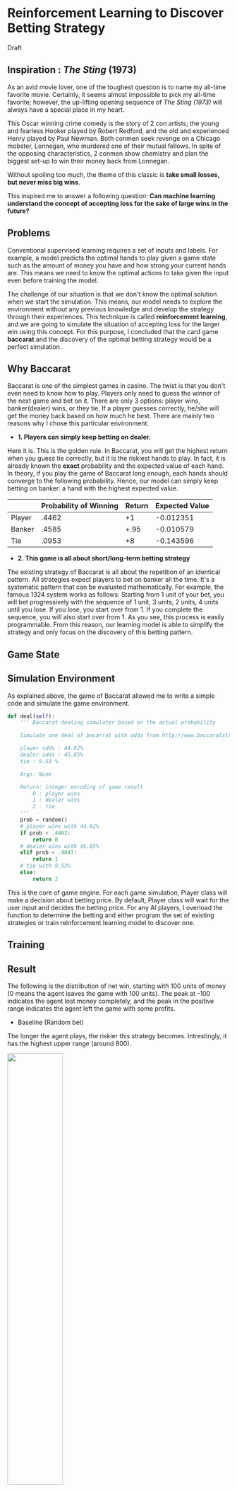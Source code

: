 # Reinforcement Learning to Discover Betting Strategy

Draft
## Inspiration : *The Sting* (1973)

As an avid movie lover, one of the toughest question is to name my all-time favorite movie. Certainly, it seems almost impossible to pick my all-time favorite; however, the up-lifting opening sequence of *The Sting (1973)* will always have a special place in my heart.

This Oscar winning crime comedy is the story of 2 con artists; the young and fearless Hooker played by Robert Redford, and the old and experienced Henry played by Paul Newman. Both conmen seek revenge on a Chicago mobster, Lonnegan, who murdered one of their mutual fellows. In spite of the opposing characteristics, 2 conmen show chemistry and plan the biggest set-up to win their money back from Lonnegan.

Without spoiling too much, the theme of this classic is **take small losses, but never miss big wins**.

This inspired me to answer a following question:
**Can machine learning understand the concept of accepting loss for the sake of large wins in the future?**

## Problems

Conventional supervised learning requires a set of inputs and labels. For example, a model predicts the optimal hands to play given a game state such as the amount of money you have and how strong your current hands are. This means we need to know the optimal actions to take given the input even before training the model.

The challenge of our situation is that we don't know the optimal solution when we start the simulation. This means, our model needs to explore the environment without any previous knowledge and develop the strategy through their experiences. This technique is called **reinforcement learning**, and we are going to simulate the situation of accepting loss for the larger win using this concept.
For this purpose, I concluded that the card game **baccarat** and the discovery of the optimal betting strategy would be a perfect simulation.

## Why Baccarat

Baccarat is one of the simplest games in casino. The twist is that you don't even need to know how to play. Players only need to guess the winner of the next game and bet on it. There are only 3 options: player wins, banker(dealer) wins, or they tie. If a player guesses correctly, he/she will get the money back based on how much he best. There are mainly two reasons why I chose this particular environment.

* **1. Players can simply keep betting on dealer.**

Here it is. This is the golden rule. In Baccarat, you will get the highest return when you guess tie correctly, but it is the riskiest hands to play. In fact, it is already known the **exact** probability and the expected value of each hand. In theory, if you play the game of Baccarat long enough, each hands should converge to the following probability. Hence, our model can simply keep betting on banker: a hand with the highest expected value.


  |        | Probability of Winning |  Return | Expected Value  |
  |--------|------------------------|---------|-----------------|
  | Player |          .4462         |  +1     |   -0.012351     |
  | Banker |          .4585         |  +.95   |   -0.010579     |
  | Tie    |          .0953         |  +8     |   -0.143596     |


* **2. This game is all about short/long-term betting strategy**

The existing strategy of Baccarat is all about the repetition of an identical pattern. All strategies expect players to bet on banker all the time. It's a systematic pattern that can be evaluated mathematically. For example, the famous 1324 system works as follows: Starting from 1 unit of your bet, you will bet progressively with the sequence of 1 unit, 3 units, 2 units, 4 units until you lose. If you lose, you start over from 1. If you complete the sequence, you will also start over from 1. As you see, this process is easily programmable. From this reason, our learning model is able to simplify the strategy and only focus on the discovery of this betting pattern.   


## Game State

## Simulation Environment

As explained above, the game of Baccarat allowed me to write a simple code and simulate the game environment. 
```Python
def deal(self):
    ''' Baccarat dealing simulator based on the actual probability

    Simulate one deal of bacarrat with odds from http://www.baccaratstrategies.net/Baccarat-Probabilities.html

    player odds : 44.62%
    dealer odds : 45.85%
    tie : 9.53 %

    Args: None

    Return: integer encoding of game result
        0 : player wins
        1 : dealer wins
        2 : tie
    '''
    prob = random()
    # player wins with 44.62%
    if prob < .4462:
        return 0
    # dealer wins with 45.85%
    elif prob < .9047:
        return 1
    # tie with 9.53%
    else:
        return 2
```
This is the core of game engine. For each game simulation, Player class will make a decision about betting price. By default, Player class will wait for the user input and decides the betting price. For any AI players, I overload the function to determine the betting and either program the set of existing strategies or train reinforcement learning model to discover one.

## Training

## Result
The following is the distribution of net win, starting with 100 units of money (0 means the agent leaves the game with 100 units). The peak at -100 indicates the agent lost money completely, and the peak in the positive range indicates the agent left the game with some profits.

- Baseline (Random bet)

The longer the agent plays, the riskier this strategy becomes. Intrestingly, it has the highest upper range (around 800). 
<p align="left">
  <img src="./result/random/100-500_random.png" width="50%">
</p>

- 31 System 

Playing 100 games with 31 Systems have a decently high probability to leave the game with some profits.
<p align="left">
  <img src="./result/31System/100-500_31.png" width="50%">
</p>

- Martingale System

The longer the agent plays, the riskier this strategy becomes. However, the return becomes larger (with decreasing probablity)
<p align="left">
  <img src="./result/100-500_martingale.png" width="50%">
</p>

- 1324 System

The agent can finish playing the game without losing money. Low risk low return.
<p align="left">
  <img src="./result/1324/100-500_1324.png" width="50%">
</p>
